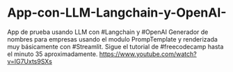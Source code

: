 # App-con-LLM-Langchain-y-OpenAI-
App de prueba usando LLM con #Langchain y #OpenAI
Generador de nombres para empresas usando el  modulo PrompTemplate y 
	renderizada muy básicamente con #Streamlit.
Sigue el tutorial de #freecodecamp hasta el minuto 35 aproximadamente. 
https://www.youtube.com/watch?v=lG7Uxts9SXs
